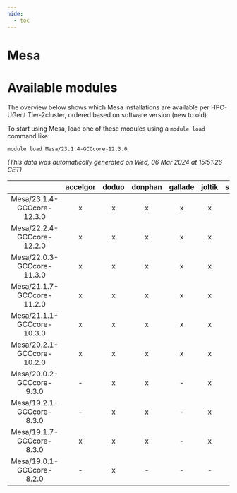 ```yaml
---
hide:
  - toc
---
```


Mesa
====

# Available modules


The overview below shows which Mesa installations are available per HPC-UGent Tier-2cluster, ordered based on software version (new to old).

To start using Mesa, load one of these modules using a `module load` command like:

```shell
module load Mesa/23.1.4-GCCcore-12.3.0
```

*(This data was automatically generated on Wed, 06 Mar 2024 at 15:51:26 CET)*  

| |accelgor|doduo|donphan|gallade|joltik|skitty|
| :---: | :---: | :---: | :---: | :---: | :---: | :---: |
|Mesa/23.1.4-GCCcore-12.3.0|x|x|x|x|x|x|
|Mesa/22.2.4-GCCcore-12.2.0|x|x|x|x|x|x|
|Mesa/22.0.3-GCCcore-11.3.0|x|x|x|x|x|x|
|Mesa/21.1.7-GCCcore-11.2.0|x|x|x|x|x|x|
|Mesa/21.1.1-GCCcore-10.3.0|x|x|x|x|x|x|
|Mesa/20.2.1-GCCcore-10.2.0|x|x|x|x|x|x|
|Mesa/20.0.2-GCCcore-9.3.0|-|x|x|-|x|x|
|Mesa/19.2.1-GCCcore-8.3.0|-|x|x|-|x|x|
|Mesa/19.1.7-GCCcore-8.3.0|x|x|x|-|x|x|
|Mesa/19.0.1-GCCcore-8.2.0|-|x|-|-|-|-|
